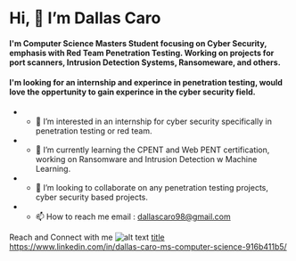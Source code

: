 # Hi, 👋 I’m Dallas Caro 

#### I'm Computer Science Masters Student focusing on Cyber Security, emphasis with Red Team Penetration Testing. Working on projects for port scanners, Intrusion Detection Systems, Ransomeware, and others.
#### I'm looking for an internship and experince in penetration testing, would love the oppertunity to gain experince in the cyber security field.

- * 👀 I’m interested in an internship for cyber security specifically in penetration testing or red team.
- * 🌱 I’m currently learning the CPENT and Web PENT certification, working on Ransomware and Intrusion Detection w Machine Learning. 
- * 💞️ I’m looking to collaborate on any penetration testing projects, cyber security based projects. 
- * 📫 How to reach me email : dallascaro98@gmail.com

Reach and Connect with me 
![alt text](image.jpg)
[title](https://www.linkedin.com/in/dallas-caro-ms-computer-science-916b411b5/)
https://www.linkedin.com/in/dallas-caro-ms-computer-science-916b411b5/
